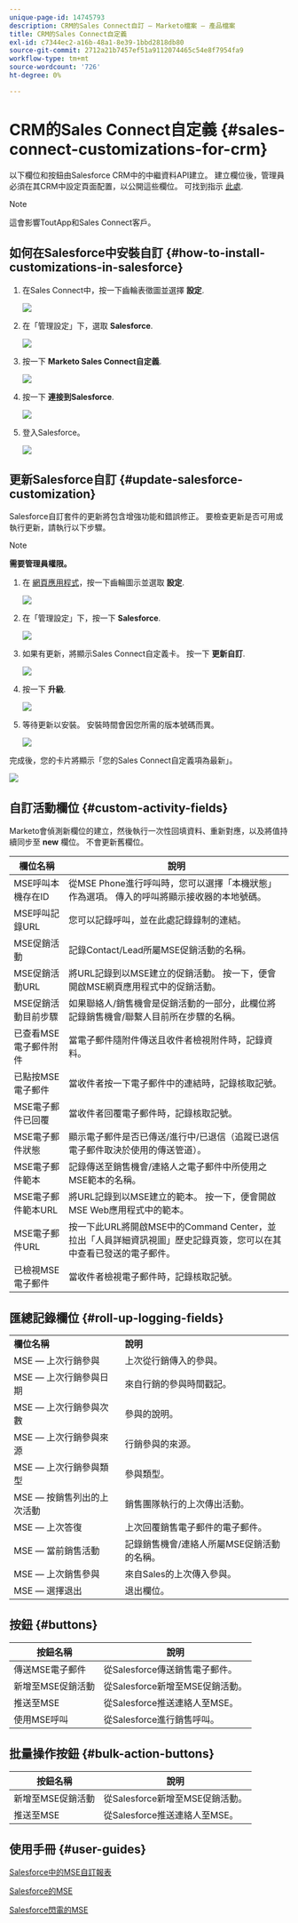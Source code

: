 ```yaml
---
unique-page-id: 14745793
description: CRM的Sales Connect自訂 — Marketo檔案 — 產品檔案
title: CRM的Sales Connect自定義
exl-id: c7344ec2-a16b-48a1-8e39-1bbd2818db80
source-git-commit: 2712a21b7457ef51a9112074465c54e8f7954fa9
workflow-type: tm+mt
source-wordcount: '726'
ht-degree: 0%

---
```


# CRM的Sales Connect自定義 {#sales-connect-customizations-for-crm}

以下欄位和按鈕由Salesforce CRM中的中繼資料API建立。 建立欄位後，管理員必須在其CRM中設定頁面配置，以公開這些欄位。 可找到指示 [此處](https://docs.marketo.com/display/docs/assets/marketo-sales-engage-for-salesforce-installation-and-success-guide.pdf).

>[!NOTE]
>
>這會影響ToutApp和Sales Connect客戶。

## 如何在Salesforce中安裝自訂 {#how-to-install-customizations-in-salesforce}

1. 在Sales Connect中，按一下齒輪表徵圖並選擇 **設定**.

   ![](assets/one.png)

1. 在「管理設定」下，選取 **Salesforce**.

   ![](assets/two.png)

1. 按一下 **Marketo Sales Connect自定義**.

   ![](assets/three.png)

1. 按一下 **連接到Salesforce**.

   ![](assets/four.png)

1. 登入Salesforce。

   ![](assets/five.png)

## 更新Salesforce自訂 {#update-salesforce-customization}

Salesforce自訂套件的更新將包含增強功能和錯誤修正。 要檢查更新是否可用或執行更新，請執行以下步驟。

>[!NOTE]
>
>**需要管理員權限。**

1. 在 [網頁應用程式](https://www.toutapp.com)，按一下齒輪圖示並選取 **設定**.

   ![](assets/sales-connect-customizations-for-crm-6.png)

1. 在「管理設定」下，按一下 **Salesforce**.

   ![](assets/sales-connect-customizations-for-crm-7.png)

1. 如果有更新，將顯示Sales Connect自定義卡。 按一下 **更新自訂**.

   ![](assets/sales-connect-customizations-for-crm-8.png)

1. 按一下 **升級**.

   ![](assets/sales-connect-customizations-for-crm-9.png)

1. 等待更新以安裝。 安裝時間會因您所需的版本號碼而異。

   ![](assets/sales-connect-customizations-for-crm-10.png)

完成後，您的卡片將顯示「您的Sales Connect自定義項為最新」。

![](assets/sales-connect-customizations-for-crm-11.png)

## 自訂活動欄位 {#custom-activity-fields}

Marketo會偵測新欄位的建立，然後執行一次性回填資料、重新對應，以及將值持續同步至 **new** 欄位。 不會更新舊欄位。

| **欄位名稱** | **說明** |
|---|---|
| MSE呼叫本機存在ID | 從MSE Phone進行呼叫時，您可以選擇「本機狀態」作為選項。 傳入的呼叫將顯示接收器的本地號碼。 |
| MSE呼叫記錄URL | 您可以記錄呼叫，並在此處記錄錄制的連結。 |
| MSE促銷活動 | 記錄Contact/Lead所屬MSE促銷活動的名稱。 |
| MSE促銷活動URL | 將URL記錄到以MSE建立的促銷活動。 按一下，便會開啟MSE網頁應用程式中的促銷活動。 |
| MSE促銷活動目前步驟 | 如果聯絡人/銷售機會是促銷活動的一部分，此欄位將記錄銷售機會/聯繫人目前所在步驟的名稱。 |
| 已查看MSE電子郵件附件 | 當電子郵件隨附件傳送且收件者檢視附件時，記錄資料。 |
| 已點按MSE電子郵件 | 當收件者按一下電子郵件中的連結時，記錄核取記號。 |
| MSE電子郵件已回覆 | 當收件者回覆電子郵件時，記錄核取記號。 |
| MSE電子郵件狀態 | 顯示電子郵件是否已傳送/進行中/已退信（追蹤已退信電子郵件取決於使用的傳送管道）。 |
| MSE電子郵件範本 | 記錄傳送至銷售機會/連絡人之電子郵件中所使用之MSE範本的名稱。 |
| MSE電子郵件範本URL | 將URL記錄到以MSE建立的範本。 按一下，便會開啟MSE Web應用程式中的範本。 |
| MSE電子郵件URL | 按一下此URL將開啟MSE中的Command Center，並拉出「人員詳細資訊視圖」歷史記錄頁簽，您可以在其中查看已發送的電子郵件。 |
| 已檢視MSE電子郵件 | 當收件者檢視電子郵件時，記錄核取記號。 |

## 匯總記錄欄位 {#roll-up-logging-fields}

<table> 
 <colgroup> 
  <col> 
  <col> 
 </colgroup> 
 <tbody> 
  <tr> 
   <td><strong>欄位名稱</strong></td> 
   <td><strong>說明</strong></td> 
  </tr> 
  <tr> 
   <td>MSE — 上次行銷參與</td> 
   <td>上次從行銷傳入的參與。 </td> 
  </tr> 
  <tr> 
   <td>MSE — 上次行銷參與日期</td> 
   <td>來自行銷的參與時間戳記。</td> 
  </tr> 
  <tr> 
   <td>MSE — 上次行銷參與次數</td> 
   <td>參與的說明。</td> 
  </tr> 
  <tr> 
   <td>MSE — 上次行銷參與來源</td> 
   <td>行銷參與的來源。</td> 
  </tr> 
  <tr> 
   <td colspan="1">MSE — 上次行銷參與類型</td> 
   <td colspan="1">參與類型。</td> 
  </tr> 
  <tr> 
   <td colspan="1">MSE — 按銷售列出的上次活動<br></td> 
   <td colspan="1">銷售團隊執行的上次傳出活動。</td> 
  </tr> 
  <tr> 
   <td colspan="1">MSE — 上次答復</td> 
   <td colspan="1">上次回覆銷售電子郵件的電子郵件。</td> 
  </tr> 
  <tr> 
   <td colspan="1">MSE — 當前銷售活動</td> 
   <td colspan="1">記錄銷售機會/連絡人所屬MSE促銷活動的名稱。</td> 
  </tr> 
  <tr> 
   <td colspan="1">MSE — 上次銷售參與</td> 
   <td colspan="1">來自Sales的上次傳入參與。 </td> 
  </tr> 
  <tr> 
   <td colspan="1">MSE — 選擇退出</td> 
   <td colspan="1">退出欄位。</td> 
  </tr> 
 </tbody> 
</table>

## 按鈕 {#buttons}

| **按鈕名稱** | **說明** |
|---|---|
| 傳送MSE電子郵件 | 從Salesforce傳送銷售電子郵件。 |
| 新增至MSE促銷活動 | 從Salesforce新增至MSE促銷活動。 |
| 推送至MSE | 從Salesforce推送連絡人至MSE。 |
| 使用MSE呼叫 | 從Salesforce進行銷售呼叫。 |

## 批量操作按鈕 {#bulk-action-buttons}

| **按鈕名稱** | **說明** |
|---|---|
| 新增至MSE促銷活動 | 從Salesforce新增至MSE促銷活動。 |
| 推送至MSE | 從Salesforce推送連絡人至MSE。 |

## 使用手冊 {#user-guides}

[Salesforce中的MSE自訂報表](https://docs.marketo.com/display/docs/assets/mse-custom-reports-in-sf.docx)

[Salesforce的MSE](https://docs.marketo.com/display/docs/assets/mse-for-sf-classic.pdf)

[Salesforce閃電的MSE](https://s3.amazonaws.com/tout-user-store/salesforce/assets/SF+Guide+for+Lightning.pdf)
